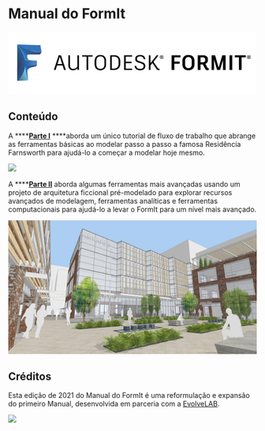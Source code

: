 # Manual do FormIt

![](<../.gitbook/assets/b5030b43-df24-4259-ad6a-94bcad61bc78 (1).png>)

## Conteúdo

A \*\*\*\*[**Parte I**](https://windows.help.formit.autodesk.com/building-the-farnsworth-house/part-i) \*\*\*\*aborda um único tutorial de fluxo de trabalho que abrange as ferramentas básicas ao modelar passo a passo a famosa Residência Farnsworth para ajudá-lo a começar a modelar hoje mesmo.

![](<../.gitbook/assets/farnsworth-house (1).png>)

A \*\*\*\*[**Parte II**](https://windows.help.formit.autodesk.com/building-the-farnsworth-house/part-ii) aborda algumas ferramentas mais avançadas usando um projeto de arquitetura ficcional pré-modelado para explorar recursos avançados de modelagem, ferramentas analíticas e ferramentas computacionais para ajudá-lo a levar o FormIt para um nível mais avançado.

![](../.gitbook/assets/screen1.jpg)

## Créditos

Esta edição de 2021 do Manual do FormIt é uma reformulação e expansão do primeiro Manual, desenvolvida em parceria com a [EvolveLAB](https://www.evolvelab.io).

[![](<../.gitbook/assets/evolvelab\_logo\_\_horizontal (1).png>)](https://www.evolvelab.io)
